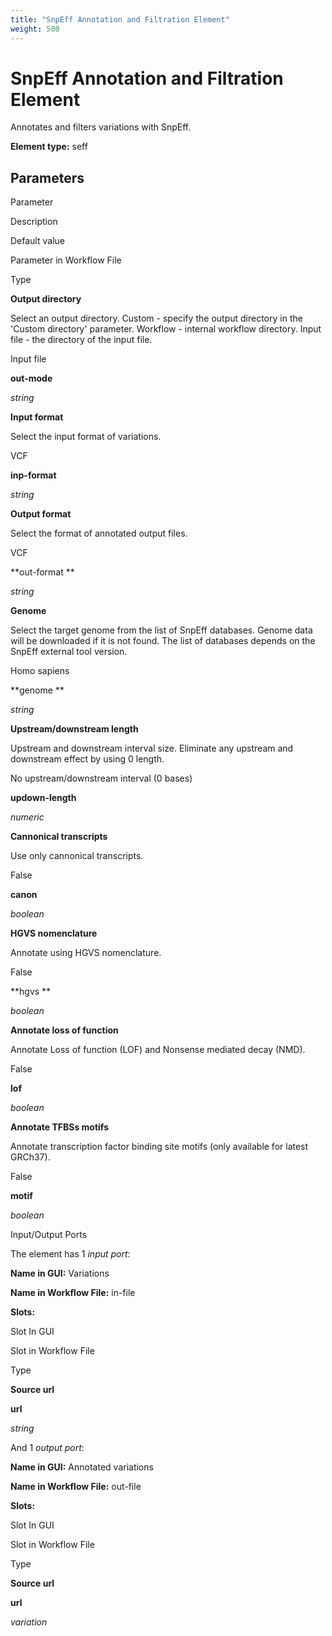 ```yaml
---
title: "SnpEff Annotation and Filtration Element"
weight: 500
---
```



# SnpEff Annotation and Filtration Element

Annotates and filters variations with SnpEff.

**Element type:** seff

Parameters
----------

Parameter

Description

Default value

Parameter in Workflow File

Type

**Output directory**

Select an output directory. Custom - specify the output directory in the 'Custom directory' parameter. Workflow - internal workflow directory. Input file - the directory of the input file.

Input file

**out-mode**

_string_

**Input format**

Select the input format of variations.

 VCF

**inp-format**

_string_

**Output format**

Select the format of annotated output files.

 VCF

**out-format
**

_string_

**Genome**

Select the target genome from the list of SnpEff databases. Genome data will be downloaded if it is not found. The list of databases depends on the SnpEff external tool version.

Homo sapiens

**genome
**

_string_

**Upstream/downstream length**

Upstream and downstream interval size. Eliminate any upstream and downstream effect by using 0 length.

No upstream/downstream interval (0 bases)

**updown-length**

_numeric_

**Cannonical transcripts**

Use only cannonical transcripts.

False

**canon**

_boolean_

**HGVS nomenclature**

Annotate using HGVS nomenclature.

False

**hgvs
**

_boolean_

**Annotate loss of function**

Annotate Loss of function (LOF) and Nonsense mediated decay (NMD).

False

**lof**

_boolean_

**Annotate TFBSs motifs**

Annotate transcription factor binding site motifs (only available for latest GRCh37).

False

**motif**

_boolean_

Input/Output Ports

The element has 1 _input port_:

**Name in GUI:** Variations

**Name in Workflow File:** in-file

**Slots:**

Slot In GUI

Slot in Workflow File

Type

**Source url**

**url**

_string_

And 1 _output port_:

**Name in GUI:** Annotated variations

**Name in Workflow File:** out-file

**Slots:**

Slot In GUI

Slot in Workflow File

Type

**Source url**

**url**

_variation_

